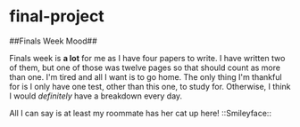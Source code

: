 # final-project

##Finals Week Mood##

Finals week is **a lot** for me as I have four papers to write. I have written two of them, but one of those was twelve pages so that should count as more than one. I'm tired and all I want is to go home. The only thing I'm thankful for is I only have one test, other than this one, to study for. Otherwise, I think I would *definitely* have a breakdown every day.

All I can say is at least my roommate has her cat up here! ::Smileyface::
